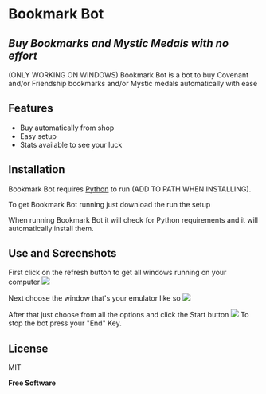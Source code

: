 # Bookmark Bot
## _Buy Bookmarks and Mystic Medals with no effort_
(ONLY WORKING ON WINDOWS)
Bookmark Bot is a bot to buy Covenant and/or Friendship bookmarks and/or Mystic medals automatically with ease
## Features

- Buy automatically from shop
- Easy setup
- Stats available to see your luck

## Installation
Bookmark Bot requires [Python](https://www.python.org/downloads/) to run (ADD TO PATH WHEN INSTALLING).

To get Bookmark Bot running just download the run the setup

When running Bookmark Bot it will check for Python requirements and it will automatically install them.

## Use and Screenshots

First click on the refresh button to get all windows running on your computer
![](https://i.imgur.com/Gu5McXX.png)

Next choose the window that's your emulator like so
![](https://i.imgur.com/uCpWL9x.png)

After that just choose from all the options and click the Start button
![](https://i.imgur.com/kzuz0d7.png)
To stop the bot press your "End" Key.

## License

MIT

**Free Software**
